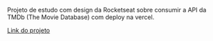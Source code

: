 Projeto de estudo com design da Rocketseat sobre consumir a API da TMDb (The Movie Database) com deploy na vercel.

[Link do projeto](https://rocketflix-orpin.vercel.app)
